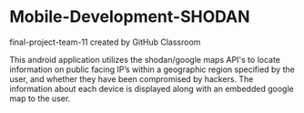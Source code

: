 # Mobile-Development-SHODAN
final-project-team-11 created by GitHub Classroom

This android application utilizes the shodan/google maps API's to locate information on public facing IP’s within a geographic region specified by the user, and whether they have been compromised by hackers. The information about each device is displayed along with an embedded google map to the user. 
